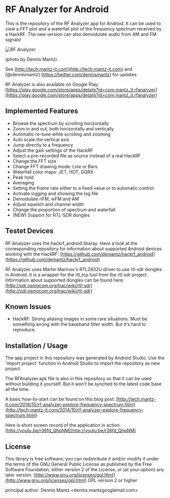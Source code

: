 RF Analyzer for Android
=======================

This is the repository of the RF Analyzer app for Android. It can be used
to view a FFT plot and a waterfall plot of the frequency spectrum
received by a HackRF. The new version can also demodulate audio from
AM and FM signals!

![RF Analyzer](http://4.bp.blogspot.com/-gdSsQ1COybM/VEQkplyqFOI/AAAAAAAADt8/hJhA0i6WyYY/s0/RF%2BAnalyzer.jpg)

(photo by Dennis Mantz)

See [http://tech.mantz-it.com](http://tech.mantz-it.com) and [@dennismantz]
(https://twitter.com/dennismantz) for updates.

RF Analyzer is also available on Google Play: 
[https://play.google.com/store/apps/details?id=com.mantz_it.rfanalyzer]
(https://play.google.com/store/apps/details?id=com.mantz_it.rfanalyzer)

Implemented Features
--------------------
* Browse the spectrum by scrolling horizontally
* Zoom in and out, both horizontally and vertically
* Automatic re-tune while scrolling and zooming
* Auto scale the vertical axis
* Jump directly to a frequency
* Adjust the gain settings of the HackRF
* Select a pre-recorded file as source instead of a real HackRF
* Change the FFT size
* Change FFT drawing mode: Line or Bars
* Waterfall color maps: JET, HOT, GQRX
* Peak hold
* Averaging
* Setting the frame rate either to a fixed value or to automatic control
* Activate logging and showing the log file
* Demodulate nFM, wFM and AM
* Adjust squelch and channel width
* Change the proportion of spectrum and waterfall
* (NEW) Support for RTL-SDR dongles


Testet Devices
--------------

RF Analyzer uses the hackrf_android libaray. Have a look at the corresponding
repository for information about supported Android devices working with the HackRF:
[https://github.com/demantz/hackrf_android](https://github.com/demantz/hackrf_android)

RF Analyzer uses Martin Marinov's RTL2832U driver to use rtl-sdr dongles in Android.
It is a wrapper for the rtl_tcp tool from the rtl-sdr project. Information about
supported dongles can be found here:
[http://sdr.osmocom.org/trac/wiki/rtl-sdr](http://sdr.osmocom.org/trac/wiki/rtl-sdr)

Known Issues
------------
* HackRF: Strong aliasing images in some rare situations. Must be something wrong with the
  baseband filter width. But it's hard to reproduce.


Installation / Usage
--------------------
The app project in this repository was generated by Android Studio.
Use the 'import project' function in Android Studio to import the repository
as new project.

The RFAnalyzer.apk file is also in this repository so that it can be used without 
building it yourself. But it won't be synched to the latest code base all the time.

A basic how-to-start can be found on this blog post:
[http://tech.mantz-it.com/2014/10/rf-analyzer-explore-frequency-spectrum.html]
(http://tech.mantz-it.com/2014/10/rf-analyzer-explore-frequency-spectrum.html)

Here is short screen record of the application in action:
[http://youtu.be/r36fd_QhpNM](http://youtu.be/r36fd_QhpNM)


License
-------
This library is free software; you can redistribute it and/or
modify it under the terms of the GNU General Public
License as published by the Free Software Foundation; either
version 2 of the License, or (at your option) any later version.
[http://www.gnu.org/licenses/gpl.html](http://www.gnu.org/licenses/gpl.html) GPL version 2 or higher

principal author: Dennis Mantz <dennis.mantzgooglemail.com>
